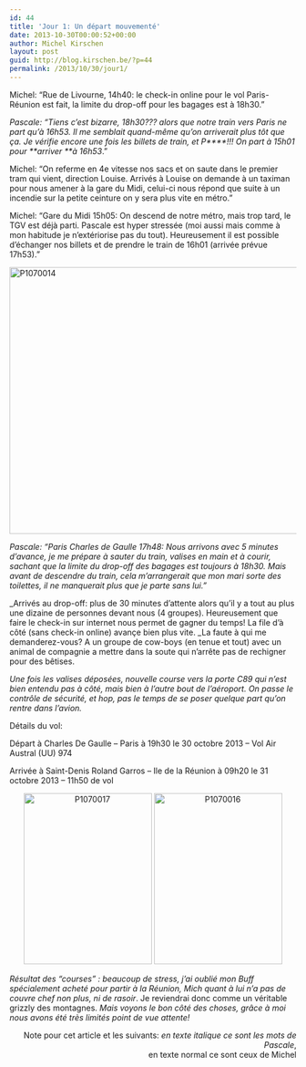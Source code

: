 ```yaml
---
id: 44
title: 'Jour 1: Un départ mouvementé'
date: 2013-10-30T00:00:52+00:00
author: Michel Kirschen
layout: post
guid: http://blog.kirschen.be/?p=44
permalink: /2013/10/30/jour1/
---
```

Michel: &#8220;Rue de Livourne, 14h40: le check-in online pour le vol Paris-Réunion est fait, la limite du drop-off pour les bagages est à 18h30.&#8221;
  
_Pascale: &#8220;Tiens c&#8217;est bizarre, 18h30??? alors que notre train vers Paris ne part qu&#8217;à 16h53. Il me semblait quand-même qu&#8217;on arriverait plus tôt que ça. Je vérifie encore une fois les billets de train, et P\****!!! On part à 15h01 pour **arriver **à_ _16h53_.&#8221;
  
Michel: &#8220;On referme en 4e vitesse nos sacs et on saute dans le premier tram qui vient, direction Louise. Arrivés à Louise on demande à un taximan pour nous amener à la gare du Midi, celui-ci nous répond que suite à un incendie sur la petite ceinture on y sera plus vite en métro.&#8221;

<!--more-->

Michel: &#8220;Gare du Midi 15h05: On descend de notre métro, mais trop tard, le TGV est déjà parti. Pascale est hyper stressée (moi aussi mais comme à mon habitude je n&#8217;extériorise pas du tout). Heureusement il est possible d&#8217;échanger nos billets et de prendre le train de 16h01 (arrivée prévue 17h53).&#8221;

<a href="http://blog.kirschen.be/2013/10/31/jour1/p1070014/" rel="attachment wp-att-56"><img class="aligncenter size-large wp-image-56" alt="P1070014" src="https://i2.wp.com/blog.kirschen.be/wp-content/uploads/2013/10/P1070014-1024x768.jpg?resize=625%2C468" width="625" height="468" srcset="https://i1.wp.com/www.kirschen.be/wp-content/uploads/2013/10/P1070014.jpg?resize=1024%2C768&ssl=1 1024w, https://i1.wp.com/www.kirschen.be/wp-content/uploads/2013/10/P1070014.jpg?resize=300%2C225&ssl=1 300w, https://i1.wp.com/www.kirschen.be/wp-content/uploads/2013/10/P1070014.jpg?resize=624%2C468&ssl=1 624w, https://i1.wp.com/www.kirschen.be/wp-content/uploads/2013/10/P1070014.jpg?w=1960&ssl=1 1960w, https://i1.wp.com/www.kirschen.be/wp-content/uploads/2013/10/P1070014.jpg?w=2940&ssl=1 2940w" sizes="(max-width: 625px) 100vw, 625px" data-recalc-dims="1" /></a>

_Pascale: &#8220;Paris Charles de Gaulle 17h48: Nous arrivons avec 5 minutes d&#8217;avance, je me prépare à sauter du train, valises en main et à courir, sachant que la limite du drop-off des bagages est toujours à 18h30. Mais avant de descendre du train, cela m&#8217;arrangerait que mon mari sorte des toilettes, il ne manquerait plus que je parte sans lui.&#8221;_

_Arrivés au drop-off: plus de 30 minutes d&#8217;attente alors qu&#8217;il y a tout au plus une dizaine de personnes devant nous (4 groupes). Heureusement que faire le check-in sur internet nous permet de gagner du temps! La file d&#8217;à côté (sans check-in online) avançe bien plus vite. _La faute à qui me demanderez-vous? A un groupe de cow-boys (en tenue et tout) avec un animal de compagnie a mettre dans la soute qui n&#8217;arrête pas de rechigner pour des bêtises.

_Une fois les valises déposées, nouvelle course vers la porte C89 qui n&#8217;est bien entendu pas à côté, mais bien à l&#8217;autre bout de l&#8217;aéroport. On passe le contrôle de sécurité, et hop, pas le temps de se poser quelque part qu&#8217;on rentre dans l&#8217;avion._

Détails du vol:

Départ à Charles De Gaulle &#8211; Paris à 19h30 le 30 octobre 2013 &#8211; Vol Air Austral (UU) 974

Arrivée à Saint-Denis Roland Garros &#8211; Ile de la Réunion à 09h20 le 31 octobre 2013 &#8211; 11h50 de vol

<p style="text-align: center;">
  <a href="http://blog.kirschen.be/2013/10/31/jour1/p1070017/" rel="attachment wp-att-58"><img class="alignnone size-medium wp-image-58" alt="P1070017" src="https://i2.wp.com/blog.kirschen.be/wp-content/uploads/2013/10/P1070017-e1383572190400-225x300.jpg?resize=225%2C300" width="225" height="300" srcset="https://i2.wp.com/www.kirschen.be/wp-content/uploads/2013/10/P1070017-e1383572190400.jpg?resize=225%2C300&ssl=1 225w, https://i2.wp.com/www.kirschen.be/wp-content/uploads/2013/10/P1070017-e1383572190400.jpg?resize=768%2C1024&ssl=1 768w, https://i2.wp.com/www.kirschen.be/wp-content/uploads/2013/10/P1070017-e1383572190400.jpg?w=1960&ssl=1 1960w" sizes="(max-width: 225px) 100vw, 225px" data-recalc-dims="1" /></a> <img class="alignnone size-medium wp-image-57" alt="P1070016" src="https://i1.wp.com/blog.kirschen.be/wp-content/uploads/2013/10/P1070016-e1383572154905-225x300.jpg?resize=225%2C300" width="225" height="300" srcset="https://i1.wp.com/www.kirschen.be/wp-content/uploads/2013/10/P1070016-e1383572154905.jpg?resize=225%2C300&ssl=1 225w, https://i1.wp.com/www.kirschen.be/wp-content/uploads/2013/10/P1070016-e1383572154905.jpg?resize=768%2C1024&ssl=1 768w, https://i1.wp.com/www.kirschen.be/wp-content/uploads/2013/10/P1070016-e1383572154905.jpg?w=1960&ssl=1 1960w" sizes="(max-width: 225px) 100vw, 225px" data-recalc-dims="1" />
</p>

_Résultat des &#8220;courses&#8221; : beaucoup de stress, j&#8217;ai oublié mon Buff spécialement acheté pour partir à la Réunion, Mich quant à lui n&#8217;a pas de couvre chef non plus, ni de rasoir_. Je reviendrai donc comme un véritable grizzly des montagnes. _Mais voyons le bon côté des choses, grâce à moi nous avons été très limités point de vue attente!_

<p style="text-align: right;">
  Note pour cet article et les suivants: <em>en texte italique ce sont les mots de Pascale</em>,<br /> en texte normal ce sont ceux de Michel
</p>
